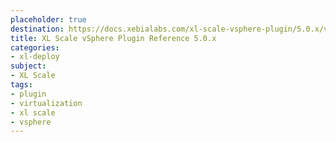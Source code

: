 ```yaml
---
placeholder: true
destination: https://docs.xebialabs.com/xl-scale-vsphere-plugin/5.0.x/vspherePluginManual.html
title: XL Scale vSphere Plugin Reference 5.0.x
categories: 
- xl-deploy
subject:
- XL Scale
tags:
- plugin
- virtualization
- xl scale
- vsphere
---
```


